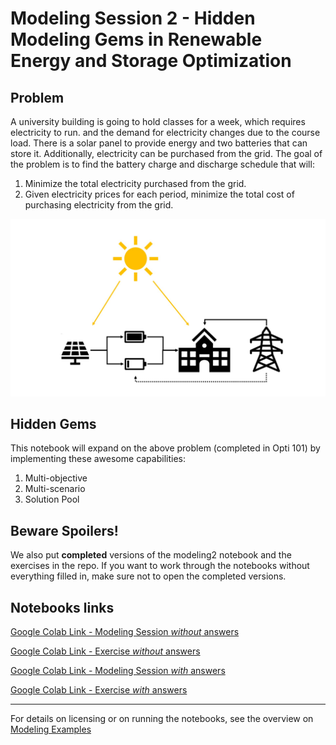 # Modeling Session 2 - Hidden Modeling Gems in Renewable Energy and Storage Optimization

## Problem
A university building is going to hold classes for a week, which requires electricity to run. and the demand for electricity changes due to the course load. There is a solar panel to provide energy and two batteries that can store it. Additionally, electricity can be purchased from the grid. The goal of the problem is to find the battery charge and discharge schedule that will:
1. Minimize the total electricity purchased from the grid.
2. Given electricity prices for each period, minimize the total cost of purchasing electricity from the grid. 
<img src="modeling2_pic.jpg" alt="Markdown Monster icon"/>

## Hidden Gems
This notebook will expand on the above problem (completed in Opti 101) by implementing these awesome capabilities:
1. Multi-objective
2. Multi-scenario
3. Solution Pool 

## Beware Spoilers!
We also put **completed** versions of the modeling2 notebook and the exercises in the repo. If you want to work through the notebooks without everything filled in, make sure not to open the completed versions.

## Notebooks links

[Google Colab Link - Modeling Session *without* answers](https://colab.research.google.com/github/Gurobi/modeling-examples/blob/master/optimization201/Modeling_Session_2/modeling2.ipynb)

[Google Colab Link - Exercise *without* answers](https://colab.research.google.com/github/Gurobi/modeling-examples/blob/master/optimization201/Modeling_Session_2/Exercise_Set2.ipynb)

[Google Colab Link - Modeling Session *with* answers](https://colab.research.google.com/github/Gurobi/modeling-examples/blob/master/optimization201/Modeling_Session_2/completed_modeling2.ipynb)

[Google Colab Link - Exercise *with* answers](https://colab.research.google.com/github/Gurobi/modeling-examples/blob/master/optimization201/Modeling_Session_2/completed_Exercise_Set2.ipynb)

----
For details on licensing or on running the notebooks, see the overview on [Modeling Examples](../../)

